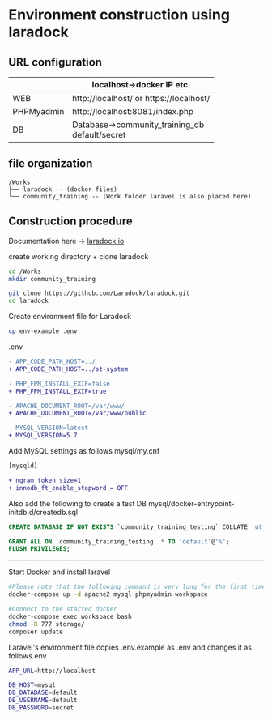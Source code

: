 # Environment construction using laradock
## URL configuration
||localhost→docker IP etc.|
|---|---|
|WEB| http://localhost/ or https://localhost/|
|PHPMyadmin| http://localhost:8081/index.php|
|DB| Database→community_training_db<br>default/secret|

## file organization
```
/Works
├── laradock -- (docker files)
└── community_training -- (Work folder laravel is also placed here)
```

## Construction procedure
Documentation here → [laradock.io](http://laradock.io/)

create working directory + clone laradock

```bash
cd /Works
mkdir community_training

git clone https://github.com/Laradock/laradock.git
cd laradock
```

Create environment file for Laradock

```bash
cp env-example .env
```

.env

```diff
- APP_CODE_PATH_HOST=../
+ APP_CODE_PATH_HOST=../st-system

- PHP_FPM_INSTALL_EXIF=false
+ PHP_FPM_INSTALL_EXIF=true

- APACHE_DOCUMENT_ROOT=/var/www/
+ APACHE_DOCUMENT_ROOT=/var/www/public

- MYSQL_VERSION=latest
+ MYSQL_VERSION=5.7
```

Add MySQL settings as follows
mysql/my.cnf
```diff
[mysqld]

+ ngram_token_size=1
+ innodb_ft_enable_stopword = OFF
```

Also add the following to create a test DB
mysql/docker-entrypoint-initdb.d/createdb.sql

```SQL
CREATE DATABASE IF NOT EXISTS `community_training_testing` COLLATE 'utf8_general_ci';

GRANT ALL ON `community_training_testing`.* TO 'default'@'%';
FLUSH PRIVILEGES;
```

---
Start Docker and install laravel

```bash
#Please note that the following command is very long for the first time. It can take up to an hour.
docker-compose up -d apache2 mysql phpmyadmin workspace

#Connect to the started docker
docker-compose exec workspace bash
chmod -R 777 storage/
composer update
```

Laravel's environment file copies .env.example as .env and changes it as
follows.env

```bash
APP_URL=http://localhost

DB_HOST=mysql
DB_DATABASE=default
DB_USERNAME=default
DB_PASSWORD=secret
```
